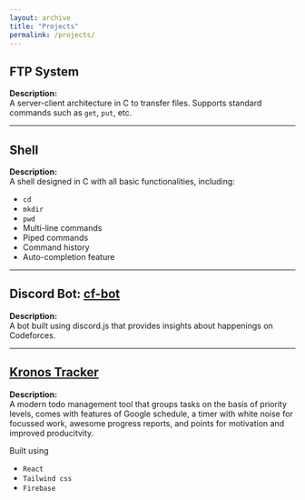 ```yaml
---
layout: archive
title: "Projects"
permalink: /projects/
---
```


## FTP System
**Description:**  
A server-client architecture in C to transfer files. Supports standard commands such as `get`, `put`, etc.

---

## Shell
**Description:**  
A shell designed in C with all basic functionalities, including:
- `cd`
- `mkdir`
- `pwd`
- Multi-line commands
- Piped commands
- Command history
- Auto-completion feature

---

## Discord Bot: [cf-bot](https://github.com/Rajdeep-G/Cf-bot)
**Description:**  
A bot built using discord.js that provides insights about happenings on Codeforces.


---

## [Kronos Tracker](https://github.com/Rajdeep-G/Kronos-Tracker)
**Description:**  
A modern todo management tool that groups tasks on the basis of priority levels, comes with features of Google schedule, a timer with white noise for focussed work, awesome progress reports, and points for motivation and improved producitvity.

Built using 
- `React`
- `Tailwind css`
- `Firebase`
